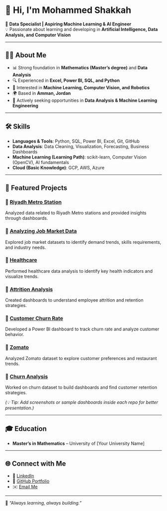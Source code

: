 # 👋 Hi, I'm Mohammed Shakkah  

🎯 **Data Specialist | Aspiring Machine Learning & AI Engineer**  
💡 Passionate about learning and developing in **Artificial Intelligence, Data Analysis, and Computer Vision**  

---

## 🧑‍💻 About Me  
- 📊 Strong foundation in **Mathematics (Master’s degree)** and **Data Analysis**  
- 🔍 Experienced in **Excel, Power BI, SQL, and Python**  
- 🤖 Interested in **Machine Learning, Computer Vision, and Robotics**  
- 🌍 Based in **Amman, Jordan**  
- 🚀 Actively seeking opportunities in **Data Analysis & Machine Learning Engineering**  

---

## 🛠️ Skills  
- **Languages & Tools**: Python, SQL, Power BI, Excel, Git, GitHub  
- **Data Analysis**: Data Cleaning, Visualization, Forecasting, Business Dashboards  
- **Machine Learning (Learning Path)**: scikit-learn, Computer Vision (OpenCV), AI fundamentals  
- **Cloud (Basic Knowledge)**: GCP, AWS, Azure  

---

## 📂 Featured Projects  

### 🔹 [Riyadh Metro Station](https://github.com/Shakkah998/Riyadh-Metro-Station)  
Analyzed data related to Riyadh Metro stations and provided insights through dashboards.  

### 🔹 [Analyzing Job Market Data](https://github.com/Shakkah998/Analyzing-Job-Market-Data)  
Explored job market datasets to identify demand trends, skills requirements, and industry needs.  

### 🔹 [Healthcare](https://github.com/Shakkah998/Healthcare)  
Performed healthcare data analysis to identify key health indicators and visualize trends.  

### 🔹 [Attrition Analysis](https://github.com/Shakkah998/Attrition-Analysis)  
Created dashboards to understand employee attrition and retention strategies.  

### 🔹 [Customer Churn Rate](https://github.com/Shakkah998/Customer-Churn-Rate)  
Developed a Power BI dashboard to track churn rate and analyze customer behavior.  

### 🔹 [Zomato](https://github.com/Shakkah998/Zomato)  
Analyzed Zomato dataset to explore customer preferences and restaurant trends.  

### 🔹 [Churn Analysis](https://github.com/Shakkah998/Churn-analysis-)  
Worked on churn dataset to build dashboards and find customer retention strategies.  

*(💡 Tip: Add screenshots or sample dashboards inside each repo for better presentation.)*  

---

## 🎓 Education  
- **Master’s in Mathematics** – University of [Your University Name]  

---

## 🌐 Connect with Me  
- 💼 [LinkedIn](your-linkedin-url)  
- 📂 [GitHub Portfolio](https://github.com/Shakkah998)  
- ✉️ [Email Me](mailto:your-email@example.com)  

---

🔔 *“Always learning, always building.”*  
